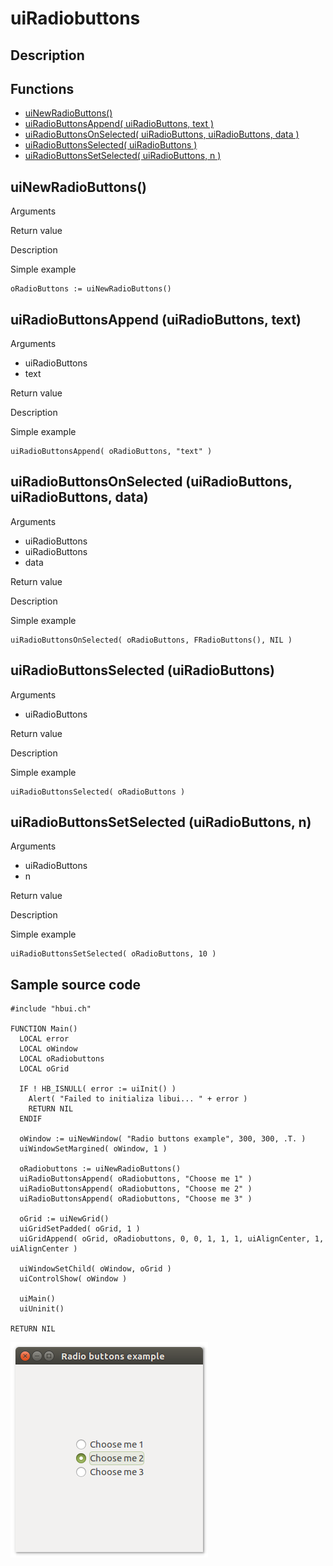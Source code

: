 # **uiRadiobuttons**

## Description

## Functions
- [uiNewRadioButtons()](#uinewradiobuttons)
- [uiRadioButtonsAppend( uiRadioButtons, text )](#uiradiobuttonsappend-uiradiobuttons-text)
- [uiRadioButtonsOnSelected( uiRadioButtons, uiRadioButtons, data )](#uiradiobuttonsonselected-uiradiobuttons-uiradiobuttons-data)
- [uiRadioButtonsSelected( uiRadioButtons )](#uiradiobuttonsselected-uiradiobuttons)
- [uiRadioButtonsSetSelected( uiRadioButtons, n )](#uiradiobuttonssetselected-uiradiobuttons-n)

## uiNewRadioButtons()
Arguments

Return value

Description

Simple example
```harbour
oRadioButtons := uiNewRadioButtons()
```
## uiRadioButtonsAppend (uiRadioButtons, text)
Arguments
- uiRadioButtons
- text

Return value

Description

Simple example
```harbour
uiRadioButtonsAppend( oRadioButtons, "text" )
```
## uiRadioButtonsOnSelected (uiRadioButtons, uiRadioButtons, data)
Arguments
- uiRadioButtons
- uiRadioButtons
- data

Return value

Description

Simple example
```harbour
uiRadioButtonsOnSelected( oRadioButtons, FRadioButtons(), NIL )
```
## uiRadioButtonsSelected (uiRadioButtons)
Arguments
- uiRadioButtons

Return value

Description

Simple example
```harbour
uiRadioButtonsSelected( oRadioButtons )
```
## uiRadioButtonsSetSelected (uiRadioButtons, n)
Arguments
- uiRadioButtons
- n

Return value

Description

Simple example
```harbour
uiRadioButtonsSetSelected( oRadioButtons, 10 )
```
## Sample source code
```harbour
#include "hbui.ch"

FUNCTION Main()
  LOCAL error
  LOCAL oWindow
  LOCAL oRadiobuttons
  LOCAL oGrid

  IF ! HB_ISNULL( error := uiInit() )
    Alert( "Failed to initializa libui... " + error )
    RETURN NIL
  ENDIF

  oWindow := uiNewWindow( "Radio buttons example", 300, 300, .T. )
  uiWindowSetMargined( oWindow, 1 )

  oRadiobuttons := uiNewRadioButtons()
  uiRadioButtonsAppend( oRadiobuttons, "Choose me 1" )
  uiRadioButtonsAppend( oRadiobuttons, "Choose me 2" )
  uiRadioButtonsAppend( oRadiobuttons, "Choose me 3" )

  oGrid := uiNewGrid()
  uiGridSetPadded( oGrid, 1 )
  uiGridAppend( oGrid, oRadiobuttons, 0, 0, 1, 1, 1, uiAlignCenter, 1, uiAlignCenter )
	
  uiWindowSetChild( oWindow, oGrid )
  uiControlShow( oWindow )

  uiMain()
  uiUninit()

RETURN NIL
```
![Linux](ss/radiobuttons_01.png "With family Linux Ubuntu desktop, based on GNOME")
